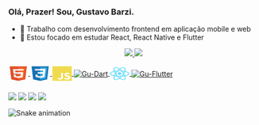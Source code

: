 ### Olá, Prazer! Sou, Gustavo Barzi.


- 🔭 Trabalho com desenvolvimento frontend em aplicação mobile e web
- 🌱 Estou focado em estudar React, React Native e Flutter

<div align="center">
  <a href="https://github.com/gusbarzi">
  <img height="180em" src="https://github-readme-stats.vercel.app/api?username=gusbarzi&show_icons=true&theme=dracula&include_all_commits=true&count_private=true"/>
  <img height="180em" src="https://github-readme-stats.vercel.app/api/top-langs/?username=gusbarzi&layout=compact&langs_count=7&theme=dracula"/>
</div>
  
<div style="display: inline_block"><br>
  <img align="center" alt="Gu-HTML" height="30" width="40" src="https://raw.githubusercontent.com/devicons/devicon/master/icons/html5/html5-original.svg">
  <img align="center" alt="Gu-CSS" height="30" width="40" src="https://raw.githubusercontent.com/devicons/devicon/master/icons/css3/css3-original.svg">
  <img align="center" alt="Gu-Js" height="30" width="40" src="https://raw.githubusercontent.com/devicons/devicon/master/icons/javascript/javascript-plain.svg">
  <img align="center" alt="Gu-Dart" height="30" width="40" src="https://cdn.jsdelivr.net/gh/devicons/devicon/icons/dart/dart-original.svg">
  <img align="center" alt="Gu-React" height="30" width="40" src="https://raw.githubusercontent.com/devicons/devicon/master/icons/react/react-original.svg">
  <img align="center" alt="Gu-Flutter" height="30" width="40" src="https://cdn.jsdelivr.net/gh/devicons/devicon/icons/flutter/flutter-original.svg">
</div>
  
###
  
<div> 
  <a href="https://www.linkedin.com/in/gusbarzi" target="_blank"><img src="https://img.shields.io/badge/-LinkedIn-%230077B5?style=for-the-badge&logo=linkedin&logoColor=white" target="_blank"></a>
  <a href="https://instagram.com/rafaballerini" target="_blank"><img src="https://img.shields.io/badge/-Instagram-%23E4405F?style=for-the-badge&logo=instagram&logoColor=white" target="_blank"></a>
  <a href="mailto:gusbarzisilva@gmail.com"><img src="https://img.shields.io/badge/-Gmail-%23333?style=for-the-badge&logo=gmail&logoColor=white" target="_blank"></a>
  <a href="https://wa.me/+5516996065734"><img src="https://img.shields.io/badge/WhatsApp-25D366?style=for-the-badge&logo=whatsapp&logoColor=white" target="_blank"></a>
</div>
  
![Snake animation](https://github.com/gusbarzi/gusbarzi/blob/output/github-contribution-grid-snake.svg)
